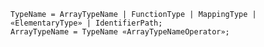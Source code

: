 <!-- This file is generated automatically by infrastructure scripts. Please don't edit by hand. -->

```{ .ebnf .slang-ebnf #TypeName }
TypeName = ArrayTypeName | FunctionType | MappingType | «ElementaryType» | IdentifierPath;
ArrayTypeName = TypeName «ArrayTypeNameOperator»;
```
